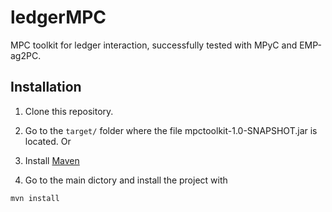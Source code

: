 # ledgerMPC 
MPC toolkit for ledger interaction, successfully tested with MPyC and EMP-ag2PC.

## Installation

1. Clone this repository.

1. Go to the `target/` folder where the file mpctoolkit-1.0-SNAPSHOT.jar is located. Or

1. Install [Maven](https://maven.apache.org/install.html#:~:text=The%20installation%20of%20Apache%20Maven,distribution%20archive%20in%20any%20directory)

1. Go to the main dictory and install the project with

```shell
mvn install
```


